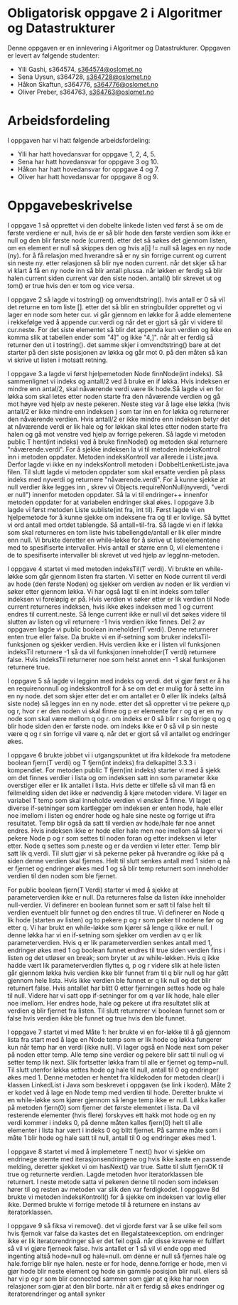 # Obligatorisk oppgave 2 i Algoritmer og Datastrukturer

Denne oppgaven er en innlevering i Algoritmer og Datastrukturer. 
Oppgaven er levert av følgende studenter:

* Ylli Gashi, s364574, s364574@oslomet.no
* Sena Uysun, s364728, s364728@oslomet.no
* Håkon Skaftun, s364776, s364776@oslomet.no
* Oliver Preber, s364763, s364763@oslomet.no

# Arbeidsfordeling

I oppgaven har vi hatt følgende arbeidsfordeling:
* Ylli har hatt hovedansvar for oppgave 1, 2, 4, 5. 
* Sena har hatt hovedansvar for oppgave 3 og 10. 
* Håkon har hatt hovedansvar for oppgave 4 og 7.
* Oliver har hatt hovedansvar for oppgave 8 og 9. 

# Oppgavebeskrivelse

I oppgave 1 så opprettet vi den dobelte linkede listen ved først å se om de første verdiene er null, hvis de er så blir hode den første verdien som ikke er null og den blir første node (current). etter det så søkes det gjennom listen, om en element er null så skippes den og hvis a[i] != null så lages en ny node (ny). for å få relasjon med hverandre så er ny sin forrige current og current sin neste ny. etter relasjonen så blir nye noden current. når det skjer så har vi klart å få en ny node inn så blir antall plussa. når løkken er ferdig så blir halen current siden current var den siste noden. antall() blir skrevet ut og tom() er true hvis den er tom og vice versa.

I oppgave 2 så lagde vi tostring() og omvendtstring(). hvis antall er 0 så vil det returne en tom liste []. etter det så blir en stringbuilder opprettet og vi lager en node som heter cur. vi går gjennom en løkke for å adde elementene i rekkefølge ved å appende cur.verdi og når det er gjort så går vi videre til cur.neste. For det siste elementet så blir det appenda kun verdien og ikke en komma slik at tabellen ender som "4]" og ikke "4,]". når alt er ferdig så returner den ut i tostring(). det samme skjer i omvendtstring() bare at det starter på den siste posisjonen av løkka og går mot 0. på den måten så kan vi skrive ut listen i motsatt retning.

I oppgave 3.a lagde vi først hjelpemetoden Node<T> finnNode(int indeks). Så sammenlignet vi indeks og antall/2 ved å bruke en if løkka. Hvis indeksen er mindre enn antal/2, skal nåværende verdi være lik hode.Så lagde vi en for løkka som skal letes etter noden starte fra den nåværende verdien og gå mot høyre ved hjelp av neste pekeren.
Neste steg var å lage  else løkka (hvis antall/2 er ikke mindre enn indeksen ) som tar inn en for løkka og returnerer den nåværende verdien. Hvis  antall/2 er ikke mindre enn indeksen betyr det at nåværende verdi er lik hale og for løkkan skal letes etter noden starte fra halen og gå mot venstre ved hjelp av forrige pekeren. 
Så lagde vi metoden public T hent(int indeks) ved å bruke finnNode() og metoden skal returnere "nåværende.verdi". For å sjekke indeksen la vi til  metoden indeksKontroll inn i metoden oppdater. Metoden indeksKontroll var allerede i Liste.java. Derfor lagde vi ikke en ny indeksKontroll metoden i DobbeltLenketListe.java filen. Til slutt lagde vi metoden oppdater som skal ersatte verdien på plass indeks med nyverdi og returnere 
"nåværende.verdi". For å kunne sjekke at null verdier ikke legges inn , skrev vi  Objects.requireNonNull(nyverdi, "verdi er null") innenfor metoden oppdater. Så la vi til endringer++ innenfor metoden oppdater for at variabelen endringer skal økes.
I oppgave 3.b lagde vi først metoden Liste<T>  subliste(int  fra,  int  til). Først lagde vi en hjelpemetode for å kunne sjekke om indeksene fra og til er  lovlige. Så byttet vi ord antall med ortdet tablengde. Så antall=til-fra. Så lagde vi en if løkka som skal returneres en tom liste hvis tabellengde/antall er lik eller mindre enn null. Vi brukte deretter en while-løkke for å skrive ut listeelementene med to spesifiserte intervaller. Hvis antall er større enn 0, vil elementene i de to spesifiserte intervaller bli skrevet ut ved hjelp av leggInn-metoden.

I oppgave 4 startet vi med metoden indeksTil(T verdi). Vi brukte en while-løkke som går gjennom listen fra starten. Vi setter en Node current til verdi av hode (den første Noden) og sjekker om verdien av noden er lik verdien vi søker etter gjennom løkka. Vi har også lagt til en int indeks som teller indeksen vi foreløpig er på. Hvis verdien vi søker etter er lik verdien til Node current returneres indeksen, hvis ikke økes indeksen med 1 og current endres til current.neste. Så lenge current ikke er null vil det søkes videre til slutten av listen og vil returnere -1 hvis verdien ikke finnes. 
Del 2 av oppgaven lagde vi public boolean inneholder(T verdi). Denne returnerer enten true eller false. Da brukte vi en if-setning som bruker indeksTil-funksjonen og sjekker verdien. Hvis verdien ikke er i listen vil funksjonen indeksTil returnere -1 så da vil funksjonen inneholder(T verdi) returnere false. Hvis indeksTil returnerer noe som helst annet enn -1 skal funksjonen returnere true. 

I oppgave 5 så lagde vi legginn med indeks og verdi. det vi gjør først er å ha en requirenonnull og indekskontroll for å se om det er mulig for å sette inn en ny node. det som skjer etter det er om antallet er 0 eller lik indeks (altså siste node) så legges inn en ny node. etter det så oppretter vi tre pekere q,p og r, hvor r er den noden vi skal finne og p er elemente før r og q er en ny node som skal være mellom q og r. om indeks er 0 så blir r sin forrige q og q blir hode siden den er første node. om indeks ikke er 0 så vil p sin neste være q og r sin forrige vil være q. når det er gjort så vil antallet og endringer økes.

I oppgave 6 brukte jobbet vi i utgangspunktet ut ifra kildekode fra metodene boolean fjern(T verdi) og T fjern(int indeks) fra delkapittel 3.3.3 i kompendiet. For metoden public T fjern(int indeks) starter vi med å sjekk om det finnes verdier i lista og om indeksen satt inn som parameter ikke overstiger eller er lik antallet i lista. Hvis dette er tilfelle så vil man få en feilmelding siden det ikke er nødvendig å kjøre metoden videre. Vi lager en variabel T temp som skal inneholde verdien vi ønsker å finne. Vi laget diverse if-setninger som kartlegger om indeksen er enten hode, hale eller noe imellom i listen og endrer hode og hale sine neste og forrige ut ifra resultatet. Temp blir også da satt til verdien av hode/hale før noe annet endres. Hvis indeksen ikke er hode eller hale men noe imellom så lager vi pekere Node<T> p og r som settes til noden foran og etter indeksen vi leter etter. Node<T> q settes som p.neste og er da verdien vi leter etter. Temp blir satt lik q.verdi. Til slutt gjør vi så pekerne peker på hverandre og ikke på q siden denne verdien skal fjernes. Helt til slutt senkes antall med 1 siden q nå er fjernet og endringer økes med 1 og så blir temp returnert som inneholder verdien til den noden som ble fjernet.

For public boolean fjern(T Verdi) starter vi med å sjekke at parameterverdien ikke er null. Da returneres false da listen ikke inneholder null-verdier. Vi definerer en boolean funnet som er satt til false helt til verdien eventuelt blir funnet og den endres til true. Vi definerer en Node<T> q lik hode (starten av listen) og to pekere p og r som peker til nodene før og etter q. Vi har brukt en while-løkke som kjører så lenge q ikke er null. I denne løkka har vi en if-setning som sjekker om verdien av q er lik parameterverdien. Hvis q er lik parameterverdien senkes antall med 1, endringer økes med 1 og boolean funnet endres til true siden verdien fins i listen og det utløser en break; som bryter ut av while-løkken. Hvis q ikke hadde vært lik parameterverdien flyttes q, p og r videre slik at hele listen går gjennom løkka hvis verdien ikke blir funnet fram til q blir null og har gått gjennom hele lista. Hvis ikke verdien ble funnet er q lik null og det blir returnert false. Hvis antallet har blitt 0 etter fjerningen settes hode og hale til null. Videre har vi satt opp if-setninger for om q var lik hode, hale eller noe imellom. Her endres hode, hale og pekere ut ifra resultatet slik at verdien q blir fjernet fra listen. Til slutt returnerer vi boolean funnet som er false hvis verdien ikke ble funnet og true hvis den ble funnet.

I oppgave 7 startet vi med Måte 1: her brukte vi en for-løkke til å gå gjennom lista fra start med å lage en Node temp som er lik hode og løkka fungerer kun når temp har en verdi (ikke null). Vi lager også en Node next som peker på noden etter temp. Alle temp sine verdier og pekere blir satt til null og vi setter temp lik next. Slik fortsetter løkka fram til alle er fjernet og temp=null. Til slutt utenfor løkka settes hode og hale til null, antall til 0 og endringer økes med 1. Denne metoden er hentet fra kildekoden for metoden clear() i klassen LinkedList i Java som beskrevet i oppgaven (se link i koden).
Måte 2 er kodet ved å lage en Node temp med verdien til hode. Deretter brukte vi en while-løkke som kjører gjennom så lenge temp ikke er null. Løkka kaller på metoden fjern(0) som fjerner det første elementet i lista. Da vil resterende elementer (hvis flere) forskyves ett hakk mot hode og en ny verdi kommer i indeks 0, på denne måten kalles fjern(0) helt til alle elementer i lista har vært i indeks 0 og blitt fjernet. På samme måte som i måte 1 blir hode og hale satt til null, antall til 0 og endringer økes med 1.

I oppgave 8 startet vi med å implemetere T next() hvor vi sjekke om endrinege stemte med iterasjonsendringene og hvis ikke kaste en passende melding, deretter sjekket vi om hasNext() var true. Satte til slutt fjernOK til true og returnerte verdien. Lagde metoden hvor iteratorklassen ble returnert. I neste metode satta vi pekeren denne til noden som indeksen hører til og resten av metoden var slik den var ferdigkodet. I oppgave 8d brukte vi metoden indeksKontroll() for å sjekke om indeksen var lovlig eller ikke. Dermed brukte vi forrige metode til å returnere en instans av iteratorklassen.

I oppgave 9 så fiksa vi remove(). det vi gjorde først var å se ulike feil som hvis fjernok var false da kastes det en illegalstateexception. om endringer ikke er lik iteratorendringer så er det feil også. når disse kravene er fullført så vil vi gjøre fjerneok false. hvis antallet er 1 så vil vi ende opp med ingenting altså hode=null og hale=null. om denne er null så fjernes hale og hale.forrige blir nye halen. neste er for hode, denne.forrige er hode, men vi gjør hode blir neste element og hode sin gammle posisjon blir null. ellers så har vi p og r som blir connected sammen som gjør at q ikke har noen relasjoner som gjør at den blir borte. når alt er ferdig så økes endringer og iteratorendringer og antall synker